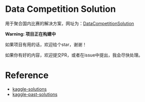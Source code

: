 # Data Competition Solution
用于聚合国内比赛的解决方案，网址为：[DataCompetitionSolution](https://www.zkhweb.top/DataCompetitionSolution/)

**Warning: 项目正在构建中**

如果项目有用的话，欢迎给个star，谢谢！

如果你有好的内容，欢迎提交PR，或者在issue中提出，我会尽快处理。

# Reference
- [kaggle-solutions](https://github.com/faridrashidi/kaggle-solutions)
- [kaggle-past-solutions](https://github.com/EliotAndres/kaggle-past-solutions)